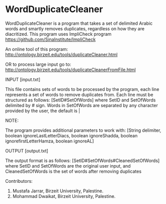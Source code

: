 # WordDuplicateCleaner
WordDuplicateCleaner is a program that takes a set of delimited Arabic words and smartly removes duplicates, regardless on how they are diacritized. This program uses ImpliCheck program https://github.com/SinaInstitute/ImpliCheck

An online tool of this program:
http://ontology.birzeit.edu/tools/duplicateCleaner.html

OR to process large input go to:
http://ontology.birzeit.edu/tools/duplicateCleanerFromFile.html

INPUT [input.txt]

This file contains sets of words to be processed by the program, each line represents a set of words to remove duplicates from. Each line must be structured as follows: [SetID#SetOfWords] where SetID and SetOfWords delimited by # sign. Words in SetOfWords are separated by any character provided by the user, the default is |

NOTE:

The program provides additional parameters to work with: [String delimiter, boolean ignoreLastLetterDiacs, boolean ignoreShadda, boolean ignorefirstLetterHamza, boolean ignoreAL]

OUTPUT [output.txt]

The output format is as follows: [SetID#SetOfWords#CleanedSetOfWords] where SetID and SetOfWords are the original user input, and CleanedSetOfWords is the set of words after removing duplicates

Contributors:
1. Mustafa Jarrar, Birzeit University, Palestine.
2. Mohammad Dwaikat, Birzeit University, Palestine.
